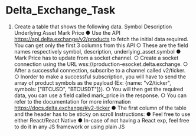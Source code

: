 # Delta_Exchange_Task


1. Create a table that shows the following data.
Symbol Description Underlying Asset Mark Price
● Use the API https://api.delta.exchange/v2/products to fetch the initial data required. You can get only the
first 3 columns from this API
○ These are the field names respectively symbol, description, underlying_asset.symbol
● Mark Price has to update from a socket channel.
○ Create a socket connection using the URL wss://production-esocket.delta.exchange.
○ After a successful connection, subscribe to a channel called v2/ticker.
○ Inorder to make a successful subscription, you will have to send the array of product symbols as
the payload (Ex: {name: "v2/ticker", symbols: ["BTCUSD", "BTCUSDT"]}).
○ You will then get the required data, you can use a field called mark_price in the response.
○ You can refer to the documentation for more information https://docs.delta.exchange/#v2-ticker
● The first column of the table and the header has to be sticky on scroll
Instructions:
● Feel free to use either React/React Native
● In-case of not having a React exp, feel free to do it in any JS framework or using plain JS
